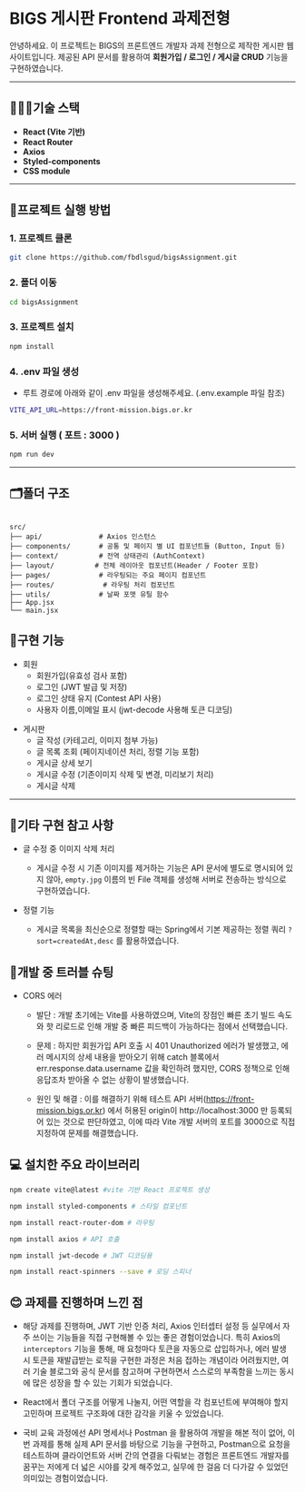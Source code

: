 # BIGS 게시판 Frontend 과제전형

안녕하세요.
이 프로젝트는 BIGS의 프론트엔드 개발자 과제 전형으로 제작한 게시판 웹 사이트입니다.
제공된 API 문서를 활용하여 **회원가입 / 로그인 / 게시글 CRUD** 기능을 구현하였습니다.

---

## 👨🏻‍🔧기술 스택

- **React (Vite 기반)**
- **React Router**
- **Axios**
- **Styled-components**
- **CSS module**

---

## 🔧프로젝트 실행 방법

### 1. 프로젝트 클론
```bash
git clone https://github.com/fbdlsgud/bigsAssignment.git
```

### 2. 폴더 이동
```bash
cd bigsAssignment
```

### 3. 프로젝트 설치
```bash
npm install
```

### 4. .env 파일 생성
- 루트 경로에 아래와 같이 .env 파일을 생성해주세요. (.env.example 파일 참조)
```bash
VITE_API_URL=https://front-mission.bigs.or.kr
```

### 5. 서버 실행 ( 포트 : 3000 )
```bash
npm run dev
```

---

## 🗂️폴더 구조
<pre><code>
src/
├── api/              # Axios 인스턴스 
├── components/       # 공통 및 페이지 별 UI 컴포넌트들 (Button, Input 등)
├── context/          # 전역 상태관리 (AuthContext)
├── layout/          # 전체 레이아웃 컴포넌트(Header / Footer 포함)
├── pages/            # 라우팅되는 주요 페이지 컴포넌트
├── routes/            # 라우팅 처리 컴포넌트
├── utils/            # 날짜 포맷 유틸 함수
├── App.jsx
└── main.jsx
</code></pre>


## 🔖구현 기능

- 회원
  - 회원가입(유효성 검사 포함)
  - 로그인 (JWT 발급 및 저장)
  - 로그인 상태 유지 (Contest API 사용)
  - 사용자 이름,이메일 표시 (jwt-decode 사용해 토큰 디코딩)

* 게시판
  - 글 작성 (카테고리, 이미지 첨부 가능)
  - 글 목록 조회 (페이지네이션 처리, 정렬 기능 포함)
  - 게시글 상세 보기
  - 게시글 수정 (기존이미지 삭제 및 변경, 미리보기 처리)
  - 게시글 삭제

---




## 🔖기타 구현 참고 사항

- 글 수정 중 이미지 삭제 처리

  - 게시글 수정 시 기존 이미지를 제거하는 기능은 API 문서에 별도로 명시되어 있지 않아,
    `empty.jpg` 이름의 빈 File 객체를 생성해 서버로 전송하는 방식으로 구현하였습니다.

- 정렬 기능
  - 게시글 목록을 최신순으로 정렬할 때는 Spring에서 기본 제공하는 정렬 쿼리 `?sort=createdAt,desc` 를 활용하였습니다.




## 💫개발 중 트러블 슈팅

- CORS 에러


  - 발단 : 개발 초기에는 Vite를 사용하였으며,
    Vite의 장점인 빠른 초기 빌드 속도와 핫 리로드로 인해 개발 중 빠른 피드백이 가능하다는 점에서 선택했습니다.


  - 문제 : 하지만 회원가입 API 호출 시 401 Unauthorized 에러가 발생했고,
    에러 메시지의 상세 내용을 받아오기 위해 catch 블록에서 err.response.data.username 값을 확인하려 했지만,
    CORS 정책으로 인해 응답조차 받아올 수 없는 상황이 발생했습니다.


  - 원인 및 해결 : 이를 해결하기 위해 테스트 API 서버(https://front-mission.bigs.or.kr) 에서
    허용된 origin이 http://localhost:3000 만 등록되어 있는 것으로 판단하였고,
    이에 따라 Vite 개발 서버의 포트를 3000으로 직접 지정하여 문제를 해결했습니다.




## 💻 설치한 주요 라이브러리

```bash
npm create vite@latest #vite 기반 React 프로젝트 생성

npm install styled-components # 스타일 컴포넌트

npm install react-router-dom # 라우팅

npm install axios # API 호출

npm install jwt-decode # JWT 디코딩용

npm install react-spinners --save # 로딩 스피너
```





## 😊 과제를 진행하며 느낀 점
- 해당 과제를 진행하며, JWT 기반 인증 처리, Axios 인터셉터 설정 등 실무에서 자주 쓰이는 기능들을 직접 구현해볼 수 있는 좋은 경험이었습니다. 특히 Axios의 `interceptors` 기능을 통해, 매 요청마다 토큰을 자동으로 삽입하거나, 에러 발생 시 토큰을 재발급받는 로직을 구현한 과정은 처음 접하는 개념이라 어려웠지만, 여러 기술 블로그와 공식 문서를 참고하며 구현하면서 스스로의 부족함을 느끼는 동시에 많은 성장을 할 수 있는 기회가 되었습니다.

- React에서 폴더 구조를 어떻게 나눌지, 어떤 역할을 각 컴포넌트에 부여해야 할지 고민하며 프로젝트 구조화에 대한 감각을 키울 수 있었습니다.

- 국비 교육 과정에선 API 명세서나 Postman 을 활용하여 개발을 해본 적이 없어, 이번 과제를 통해 실제 API 문서를 바탕으로 기능을 구현하고, Postman으로 요청을 테스트하며 클라이언트와 서버 간의 연결을 다뤄보는 경험은 프론트엔드 개발자를 꿈꾸는 저에게 더 넓은 시야를 갖게 해주었고, 실무에 한 걸음 더 다가갈 수 있었던 의미있는 경험이었습니다.
